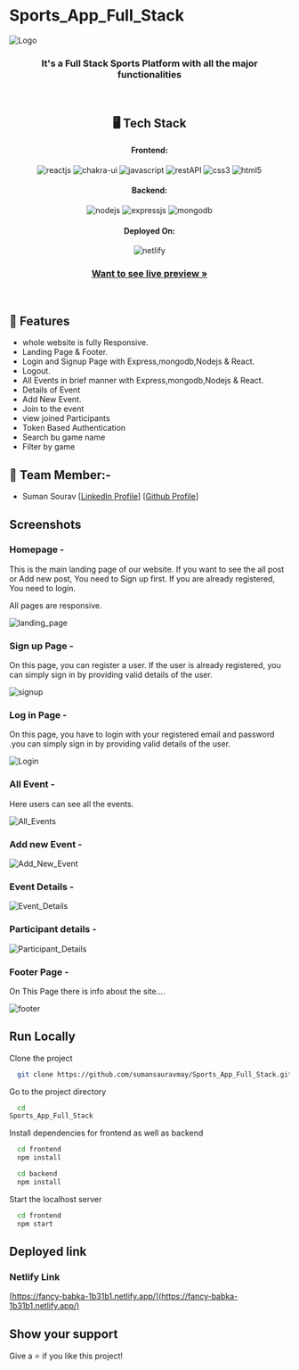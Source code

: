 # Sports_App_Full_Stack

![Logo](https://i.postimg.cc/fLHmLxZC/sports-pic.jpg)

<h3 align="center">It's a Full Stack Sports Platform with all the major functionalities</h3>

<br/>

<h2 align="center">🖥️ Tech Stack</h2>

<h4 align="center">Frontend:</h4>
<p align="center">
  <img src="https://img.shields.io/badge/React (18.2.0)-20232A?style=for-the-badge&logo=react&logoColor=61DAFB" alt="reactjs" />
  <img src="https://img.shields.io/badge/Chakra%20UI (2.2.8)-3bc7bd?style=for-the-badge&logo=chakraui&logoColor=white" alt="chakra-ui" />
  <img src="https://img.shields.io/badge/JavaScript-323330?style=for-the-badge&logo=javascript&logoColor=F7DF1E" alt="javascript" />
  <img src="https://img.shields.io/badge/Rest_API-02303A?style=for-the-badge&logo=react-router&logoColor=white" alt="restAPI" />
  <img src="https://img.shields.io/badge/CSS3-1572B6?style=for-the-badge&logo=css3&logoColor=white" alt="css3" />
  <img src="https://img.shields.io/badge/HTML5-E34F26?style=for-the-badge&logo=html5&logoColor=white" alt="html5" />
</p>
<h4 align="center">Backend:</h4>

<p align="center">
  <img src="https://img.shields.io/badge/Node.js (16.14.2)-339933?style=for-the-badge&logo=nodedotjs&logoColor=white" alt="nodejs" />
  <img src="https://img.shields.io/badge/Express.js (4.18.1)-000000?style=for-the-badge&logo=express&logoColor=white" alt="expressjs" />
  <img src="https://img.shields.io/badge/MongoDB (6.0)-4EA94B?style=for-the-badge&logo=mongodb&logoColor=white" alt="mongodb" />
</p>

<h4 align="center">Deployed On:</h4>

<p align="center">
  <img src="https://i.postimg.cc/sgTZd54P/netlify.jpg" alt="netlify" />
</p>

<h3 align="center"><a href="https://frontend-meenakshi176.vercel.app/"><strong>Want to see live preview »</strong></a></h3>

<br/>

## 🚀 Features
-   whole website is fully Responsive.
-   Landing Page & Footer.
-   Login and Signup Page with Express,mongodb,Nodejs & React.
-   Logout.
-   All Events in brief manner with Express,mongodb,Nodejs & React.
-   Details of Event
-   Add New Event.
-   Join to the event
-   view joined Participants
-   Token Based Authentication
-   Search bu game name
-   Filter by game

## 🚀 Team Member:-

-   Suman Sourav [[LinkedIn Profile](https://www.linkedin.com/in/suman-saurav-06896b231/)] [[Github Profile](https://github.com/sumansauravmay/)]


## Screenshots

### Homepage -

This is the main landing page of our website. If you want to see the all post or Add new post, You need to Sign up first. If you are already registered, You need to login.

All pages are responsive.

![landing_page](https://i.postimg.cc/jdBm8FmH/landing-page.jpg)

### Sign up Page -

On this page, you can register a user. If the user is already registered, you can simply sign in by providing valid details of the user. 

![signup](https://i.postimg.cc/X7vB22dY/signup-2.jpg)

###  Log in Page - 

On this page, you have to login with your registered email and password .you can simply sign in by providing valid details of the user. 

![Login](https://i.postimg.cc/gjLFjF10/login-2.jpg)

### All Event -

Here users can see all the events.
 
 ![All_Events](https://i.postimg.cc/fTGNpLpg/home.jpg)

### Add new Event -

![Add_New_Event](https://i.postimg.cc/02RvHjLX/newEvent.jpg)

### Event Details -

![Event_Details](https://i.postimg.cc/rFK4gn2N/eventdet.jpg)

### Participant details -

![Participant_Details](https://i.postimg.cc/KzhXpsWk/participant.jpg)

### Footer Page -

On This Page there is info about the site....

![footer](https://i.postimg.cc/ZqnYwkh3/footer-2.jpg)


## Run Locally

Clone the project

```bash
  git clone https://github.com/sumansauravmay/Sports_App_Full_Stack.git
```

Go to the project directory

```bash
  cd 
Sports_App_Full_Stack

```

Install dependencies for frontend as well as backend

```bash
  cd frontend
  npm install
```

```bash
  cd backend
  npm install
```

Start the localhost server

```bash
  cd frontend
  npm start
```

## Deployed link

### Netlify Link

[https://fancy-babka-1b31b1.netlify.app/](https://fancy-babka-1b31b1.netlify.app/)

## Show your support

Give a ⭐️ if you like this project!
